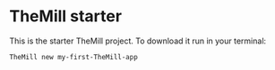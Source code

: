 # TheMill starter

This is the starter TheMill project. To download it run in your terminal:

```sh
TheMill new my-first-TheMill-app
```
